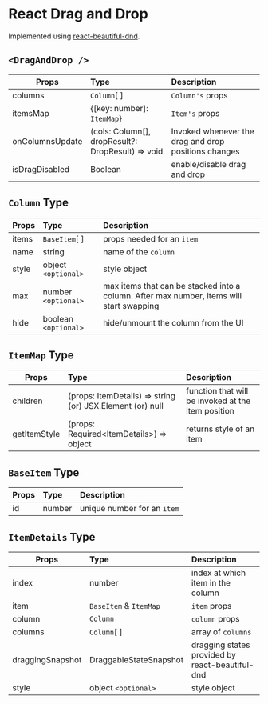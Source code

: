 # React Drag and Drop

Implemented using [react-beautiful-dnd](https://github.com/atlassian/react-beautiful-dnd).

## `<DragAndDrop />`

| Props        | Type           | Description  |
| ------------- |:-------------| :-----|
| columns      | `Column`[ ] | `Column's` props |
| itemsMap     | {[key: number]: `ItemMap`}      |   `Item's` props |
| onColumnsUpdate | (cols: Column[], dropResult?: DropResult) => void   |    Invoked whenever the drag and drop positions changes |
| isDragDisabled      | Boolean | enable/disable drag and drop |

## `Column` Type

| Props        | Type           | Description  |
| ------------- |:-------------| :-----|
| items      | `BaseItem`[ ] | props needed for an `item` |
| name     | string      |   name of the `column` |
| style | object `<optional>`   |    style object |
| max      | number `<optional>` | max items that can be stacked into a column. After max number, items will start swapping |
| hide | boolean `<optional>`   |   hide/unmount the column from the UI |

## `ItemMap` Type

| Props        | Type           | Description  |
| ------------- |:-------------| :-----|
| children      | (props: ItemDetails<T>) => string (or) JSX.Element (or) null | function that will be invoked at the item position |
| getItemStyle      | (props: Required<ItemDetails<T>>) => object | returns style of an item |

## `BaseItem` Type

| Props        | Type           | Description  |
| ------------- |:-------------| :-----|
| id      | number | unique number for an `item` |

## `ItemDetails` Type

| Props        | Type           | Description  |
| ------------- |:-------------| :-----|
| index      | number | index at which item in the column |
| item      | `BaseItem` & `ItemMap`| `item` props |
| column      | `Column` | `column` props |
| columns      | `Column`[ ] | array of `columns` |
| draggingSnapshot      | DraggableStateSnapshot | dragging states provided by react-beautiful-dnd |
| style      | object `<optional>` | style object |

